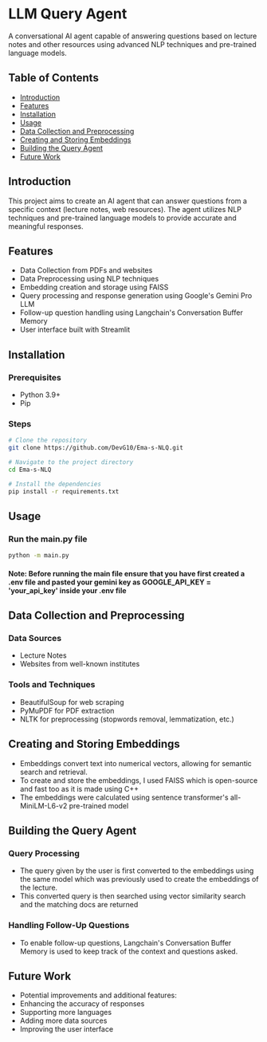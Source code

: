 # LLM Query Agent

A conversational AI agent capable of answering questions based on lecture notes and other resources using advanced NLP techniques and pre-trained language models.

## Table of Contents
- [Introduction](#introduction)
- [Features](#features)
- [Installation](#installation)
- [Usage](#usage)
- [Data Collection and Preprocessing](#data-collection-and-preprocessing)
- [Creating and Storing Embeddings](#creating-and-storing-embeddings)
- [Building the Query Agent](#building-the-query-agent)
- [Future Work](#future-work)

## Introduction
This project aims to create an AI agent that can answer questions from a specific context (lecture notes, web resources). The agent utilizes NLP techniques and pre-trained language models to provide accurate and meaningful responses.

## Features
- Data Collection from PDFs and websites
- Data Preprocessing using NLP techniques
- Embedding creation and storage using FAISS
- Query processing and response generation using Google's Gemini Pro LLM
- Follow-up question handling using Langchain's Conversation Buffer Memory
- User interface built with Streamlit

## Installation
### Prerequisites
- Python 3.9+
- Pip

### Steps
```bash
# Clone the repository
git clone https://github.com/DevG10/Ema-s-NLQ.git

# Navigate to the project directory
cd Ema-s-NLQ

# Install the dependencies
pip install -r requirements.txt
````

## Usage
### Run the main.py file
```bash
python -m main.py
````
#### Note: Before running the main file ensure that you have first created a .env file and pasted your gemini key as GOOGLE_API_KEY = 'your_api_key' inside your .env file
## Data Collection and Preprocessing
### Data Sources
* Lecture Notes
* Websites from well-known institutes
### Tools and Techniques
* BeautifulSoup for web scraping
* PyMuPDF for PDF extraction
* NLTK for preprocessing (stopwords removal, lemmatization, etc.)

## Creating and Storing Embeddings
- Embeddings convert text into numerical vectors, allowing for semantic search and retrieval.
- To create and store the embeddings, I used FAISS which is open-source and fast too as it is made using C++
- The embeddings were calculated using sentence transformer's all-MiniLM-L6-v2 pre-trained model

## Building the Query Agent
### Query Processing
- The query given by the user is first converted to the embeddings using the same model which was previously used to create the embeddings of the lecture.
- This converted query is then searched using vector similarity search and the matching docs are returned
### Handling Follow-Up Questions
- To enable follow-up questions, Langchain's Conversation Buffer Memory is used to keep track of the context and questions asked.
  
## Future Work
- Potential improvements and additional features:
- Enhancing the accuracy of responses
- Supporting more languages
- Adding more data sources
- Improving the user interface
